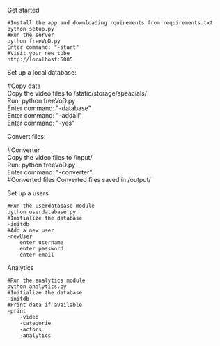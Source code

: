 
Get started

    #Install the app and downloading rquirements from requirements.txt
    python setup.py
    #Run the server
    python freeVoD.py
    Enter command: "-start"
    #Visit your new tube
    http://localhost:5005

Set up a local database:

  #Copy data<br>
  Copy the video files to /static/storage/speacials/<br>
  Run: python freeVoD.py<br>
  Enter command: "-database"<br>
  Enter command: "-addall"<br>
  Enter command: "-yes"<br>

Convert files:

  #Converter<br>
  Copy the video files to /input/<br>
  Run: python freeVoD.py<br>
  Enter command: "-converter"<br>
  #Converted files
  Converted files saved in /output/

Set up a users

    #Run the userdatabase module
    python userdatabase.py
    #Initialize the database
    -initdb
    #Add a new user
    -newUser
        enter username
        enter password
        enter email

Analytics

    #Run the analytics module
    python analytics.py
    #Initialize the database
    -initdb
    #Print data if available
    -print
        -video
        -categorie
        -actors
        -analytics
